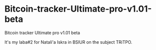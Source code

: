# Bitcoin-tracker-Ultimate-pro-v1.01-beta
Bitcoin tracker Ultimate pro v1.01 beta 

It's my laba#2 for Natali'a Iskra in BSIUR on the subject TRiTPO.
